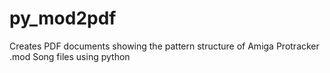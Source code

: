 # py_mod2pdf
Creates PDF documents showing the pattern structure of Amiga Protracker .mod Song files using python
